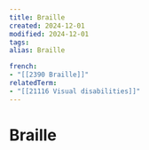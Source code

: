 ```yaml
---
title: Braille
created: 2024-12-01
modified: 2024-12-01
tags: 
alias: Braille

french:
- "[[2390 Braille]]"
relatedTerm:
- "[[21116 Visual disabilities]]"
---
```

# Braille
